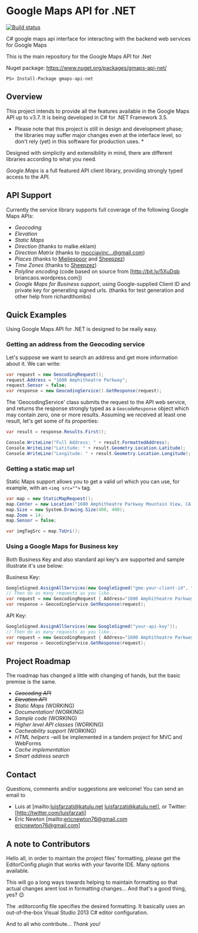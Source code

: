 # Google Maps API for .NET

[![Build status](https://ci.appveyor.com/api/projects/status/ni8ha94ofk7acjmf)](https://ci.appveyor.com/project/EricNewton/gmaps-api-net)

C# google maps api interface for interacting with the backend web services for Google Maps

This is the main repository for the Google Maps API for .Net

Nuget package: https://www.nuget.org/packages/gmaps-api-net/
```
PS> Install-Package gmaps-api-net
```

## Overview
This project intends to provide all the features available in the Google Maps API up to v3.7. It is being developed in C# for .NET Framework 3.5.

* Please note that this project is still in design and development phase; the libraries may suffer major changes even at the interface level, so don't rely (yet) in this software for production uses. *

Designed with simplicity and extensibility in mind, there are different libraries according to what you need.

*Google.Maps* is a full featured API client library, providing strongly typed access to the API.  

## API Support

Currently the service library supports full coverage of the following Google Maps APIs:
  * *Geocoding*
  * *Elevation*
  * *Static Maps*
  * *Direction* (thanks to malke.eklam)
  * *Direction Matrix* (thanks to mocciavinc...@gmail.com)
  * *Places* (thanks to [Mieliespoor](https://github.com/mieliespoor) and [Sheepzez](https://github.com/Sheepzez))
  * *Time Zones* (thanks to [Sheepzez](http://github.com/Sheepzez))
  * *Polyline encoding* (code based on source from [http://bit.ly/5XuDqb  briancaos.wordpress.com])
  * *Google Maps for Business support*, using Google-supplied Client ID and private key for generating signed urls. (thanks for test generation and other help from richardthombs)

## Quick Examples
Using Google Maps API for .NET is designed to be really easy.

### Getting an address from the Geocoding service
Let's suppose we want to search an address and get more information about it. We can write:

```c#
var request = new GeocodingRequest();
request.Address = "1600 Amphitheatre Parkway";
request.Sensor = false;
var response = new GeocodingService().GetResponse(request);
```

The 'GeocodingService' class submits the request to the API web service, and returns 
the response strongly typed as a `GeocodeResponse` object which may contain zero, one or more results. 
Assuming we received at least one result, let's get some of its properties:

```c#
var result = response.Results.First();

Console.WriteLine("Full Address: " + result.FormattedAddress);         // "1600 Amphitheatre Pkwy, Mountain View, CA 94043, USA"
Console.WriteLine("Latitude: " + result.Geometry.Location.Latitude);   // 37.4230180
Console.WriteLine("Longitude: " + result.Geometry.Location.Longitude); // -122.0818530
```

### Getting a static map url
Static Maps support allows you to get a valid url which you can use, for example, with an `<img src="">` tag.

```c#
var map = new StaticMapRequest();
map.Center = new Location("1600 Amphitheatre Parkway Mountain View, CA 94043");
map.Size = new System.Drawing.Size(400, 400);
map.Zoom = 14;
map.Sensor = false;

var imgTagSrc = map.ToUri();
```

### Using a Google Maps for Business key
Both Business Key and also standard api key's are supported and sample illustrate it's use below:

Business Key:
```c#
GoogleSigned.AssignAllServices(new GoogleSigned("gme-your-client-id", "your-signing-key"));
// Then do as many requests as you like...
var request = new GeocodingRequest { Address="1600 Amphitheatre Parkway", Sensor = false };
var response = GeocodingService.GetResponse(request);
```

API Key:
```c#
GoogleSigned.AssignAllServices(new GoogleSigned("your-api-key"));
// Then do as many requests as you like...
var request = new GeocodingRequest { Address="1600 Amphitheatre Parkway", Sensor = false };
var response = GeocodingService.GetResponse(request);
```

## Project Roadmap
The roadmap has changed a little with changing of hands, but the basic premise is the same.  
  * ~~*Geocoding API*~~
  * ~~*Elevation API*~~
  * *Static Maps* (WORKING)
  * *Documentation!* (WORKING)
  * *Sample code* (WORKING)
  * *Higher level API classes* (WORKING)
  * *Cacheability support* (WORKING)
  * *HTML helpers* -will be implemented in a tandem project for MVC and WebForms
  * *Cache implementation*
  * *Smart address search*

## Contact
Questions, comments and/or suggestions are welcome! You can send an email to 
- Luis at [mailto:luisfarzati@katulu.net luisfarzati@katulu.net], or Twitter: [http://twitter.com/luisfarzati]
- Eric Newton [mailto:ericnewton76@gmail.com ericnewton76@gmail.com]

## A note to Contributors
Hello all, in order to maintain the project files' formatting, please get the EditorConfig plugin that works with your favorite IDE.  Many options available.  

This will go a long ways towards helping to maintain formatting so that actual changes arent lost in formatting changes... And that's a good thing, yes?  :wink:

The .editorconfig file specifies the desired formatting.  It basically uses an out-of-the-box Visual Studio 2013 C# editor configuration.

And to all who contribute... *Thank you!*

